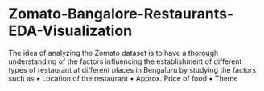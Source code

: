 # Zomato-Bangalore-Restaurants-EDA-Visualization
The idea of analyzing the Zomato dataset  is to have a thorough understanding of the factors influencing the establishment of different types of restaurant at different places in Bengaluru by studying the factors such as • Location of the restaurant • Approx. Price of food • Theme

